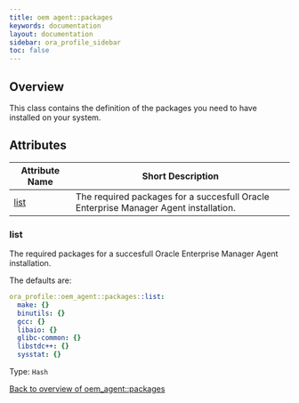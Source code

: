 ```yaml
---
title: oem agent::packages
keywords: documentation
layout: documentation
sidebar: ora_profile_sidebar
toc: false
---
```

## Overview

This class contains the definition of the packages you need to have installed on your system.




## Attributes



Attribute Name                    | Short Description                                                                    |
--------------------------------- | ------------------------------------------------------------------------------------ |
[list](#oem_agent::packages_list) | The required packages for a succesfull Oracle Enterprise Manager Agent installation. |




### list<a name='oem_agent::packages_list'>

The required packages for a succesfull Oracle Enterprise Manager Agent installation.

The defaults are:

```yaml
ora_profile::oem_agent::packages::list:
  make: {}
  binutils: {}
  gcc: {}
  libaio: {}
  glibc-common: {}
  libstdc++: {}
  sysstat: {}
```

Type: `Hash`


[Back to overview of oem_agent::packages](#attributes)
